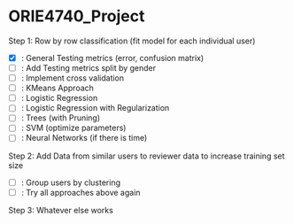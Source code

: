 # ORIE4740_Project

Step 1: Row by row classification (fit model for each individual user)
- [X] : General Testing metrics (error, confusion matrix)
- [ ] : Add Testing metrics split by gender
- [ ] : Implement cross validation
- [ ] : KMeans Approach
- [ ] : Logistic Regression
- [ ] : Logistic Regression with Regularization
- [ ] : Trees (with Pruning)
- [ ] : SVM (optimize parameters)
- [ ] : Neural Networks (if there is time)

Step 2: Add Data from similar users to reviewer data to increase training set size
- [ ] : Group users by clustering
- [ ] : Try all approaches above again

Step 3: Whatever else works
